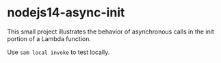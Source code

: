 # nodejs14-async-init

This small project illustrates the behavior of asynchronous calls in the init portion of a Lambda function.

Use `sam local invoke` to test locally.